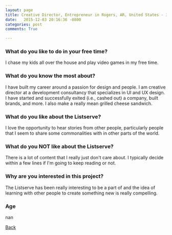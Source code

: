```yaml
---
layout: page
title: Creative Director, Entrepreneur in Rogers, AR, United States - 31
date:   2015-12-03 20:16:36 -0800
categories: post
comments: True

---
```


### What do you like to do in your free time?
<p>I chase my kids all over the house and play video games in my free time.</p>

### What do you know the most about?
<p>I have built my career around a passion for design and people. I am creative director at a development consultancy that specializes in UI and UX design. I have started and successfully exited (i.e., cashed out) a company, built brands, and more. I also make a really mean grilled cheese sandwich.</p>

### What do you like about the Listserve?
<p>I love the opportunity to hear stories from other people, particularly people that I seem to share some commonalities with in other parts of the world.</p>

### What do you NOT like about the Listserve?
<p>There is a lot of content that I really just don't care about. I typically decide within a few lines if I'm going to keep reading or not.</p>

### Why are you interested in this project?
<p>The Listserve has been really interesting to be a part of and the idea of learning with other people to create something new is really compelling.</p>

### Age
<p>nan</p>

[Back][1]

[1]: /home/responders/all